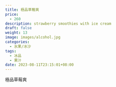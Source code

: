 ```yaml
---
title: 極品草莓爽
price:
  - 260
description: strawberry smoothies with ice cream
draft: false
weight: 13
image: images/alcohol.jpg
categories:
  - 水果/冰沙
tags:
  - 冰品
  - 果汁
date: 2023-08-11T23:15:01+08:00
---
```


 極品草莓爽
